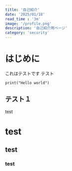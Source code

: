 ```yaml
---
title: '自己紹介'
date: '2025/01/18'
read_time : '3m'
image: '/profile.png'
description: '自己紹介用ページ'
category: 'security'
---
```


# はじめに
これはテストです
テスト
```
print("Hello world")
```


## テスト１
test

# test
## test
### test